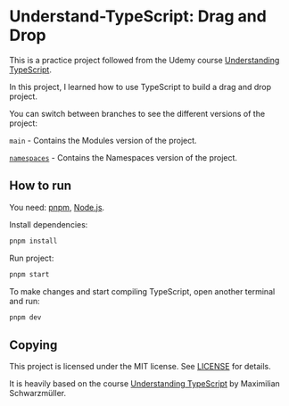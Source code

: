 # Understand-TypeScript: Drag and Drop

This is a practice project followed from the Udemy course [Understanding TypeScript](https://www.udemy.com/course/understanding-typescript/).

In this project, I learned how to use TypeScript to build a drag and drop project.

You can switch between branches to see the different versions of the project:

`main` - Contains the Modules version of the project.

[`namespaces`](https://github.com/lucrnz/ts-practice-drag-and-drop/tree/namespaces) - Contains the Namespaces version of the project.

## How to run

You need: [pnpm](https://pnpm.io/), [Node.js](https://nodejs.org/en/).

Install dependencies:

```bash
pnpm install
```

Run project:

```bash
pnpm start
```

To make changes and start compiling TypeScript, open another terminal and run:

```bash
pnpm dev
```

## Copying

This project is licensed under the MIT license. See [LICENSE](LICENSE) for details.

It is heavily based on the course [Understanding TypeScript](https://github.com/themaximehardy/understanding-typescript) by Maximilian Schwarzmüller.
